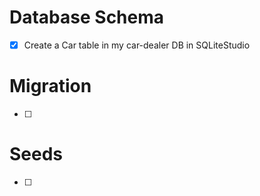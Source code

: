 # Database Schema
- [X] Create a Car table in my car-dealer DB in SQLiteStudio
# Migration
- [ ] 
# Seeds
- [ ] 